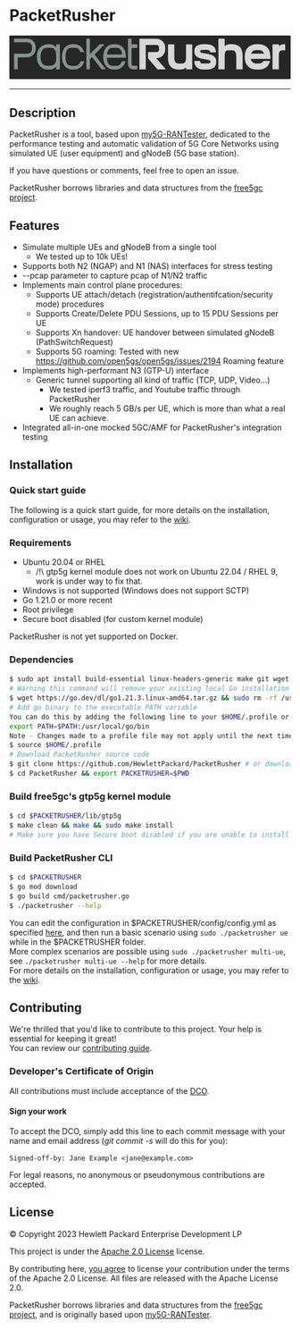 # PacketRusher

![PacketRusher Logo](docs/media/img/PacketRusher.png)

----
## Description
PacketRusher is a tool, based upon [my5G-RANTester](https://github.com/my5G/my5G-RANTester), dedicated to the performance testing and automatic validation of 5G Core Networks using simulated UE (user equipment) and gNodeB (5G base station).

If you have questions or comments, feel free to open an issue.

PacketRusher borrows libraries and data structures from the [free5gc project](https://github.com/free5gc/free5gc).

## Features
* Simulate multiple UEs and gNodeB from a single tool
  * We tested up to 10k UEs!
* Supports both N2 (NGAP) and N1 (NAS) interfaces for stress testing
* --pcap parameter to capture pcap of N1/N2 traffic
* Implements main control plane procedures:
  * Supports UE attach/detach (registration/authentifcation/security mode) procedures
  * Supports Create/Delete PDU Sessions,  up to 15 PDU Sessions per UE
  * Supports Xn handover: UE handover between simulated gNodeB (PathSwitchRequest)
  * Supports 5G roaming: Tested with new https://github.com/open5gs/open5gs/issues/2194 Roaming feature
* Implements high-performant N3 (GTP-U) interface
  * Generic tunnel supporting all kind of traffic (TCP, UDP, Video…)
    * We tested iperf3 traffic, and Youtube traffic through PacketRusher
    * We roughly reach 5 GB/s per UE, which is more than what a real UE can achieve.
* Integrated all-in-one mocked 5GC/AMF for PacketRusher's integration testing

## Installation
### Quick start guide
The following is a quick start guide, for more details on the installation, configuration or usage, you may refer to the [wiki](https://github.com/HewlettPackard/PacketRusher/wiki).

### Requirements
- Ubuntu 20.04 or RHEL 
  - /!\ gtp5g kernel module does not work on Ubuntu 22.04 / RHEL 9, work is under way to fix that.
- Windows is not supported (Windows does not support SCTP)
- Go 1.21.0 or more recent
- Root privilege
- Secure boot disabled (for custom kernel module)

PacketRusher is not yet supported on Docker.

### Dependencies
```bash
$ sudo apt install build-essential linux-headers-generic make git wget tar linux-modules-extra-$(uname -r)
# Warning this command will remove your existing local Go installation if you have one
$ wget https://go.dev/dl/go1.21.3.linux-amd64.tar.gz && sudo rm -rf /usr/local/go && sudo tar -C /usr/local -xzf go1.21.3.linux-amd64.tar.gz
# Add go binary to the executable PATH variable
You can do this by adding the following line to your $HOME/.profile or /etc/profile (for a system-wide installation):
export PATH=$PATH:/usr/local/go/bin
Note - Changes made to a profile file may not apply until the next time you log into your computer. To apply PATH changes immediately without logging out or rebooting, run the following command:
$ source $HOME/.profile
# Download PacketRusher source code
$ git clone https://github.com/HewlettPackard/PacketRusher # or download the ZIP from https://github.com/HewlettPackard/PacketRusher/archive/refs/heads/master.zip and upload it to your Linux server
$ cd PacketRusher && export PACKETRUSHER=$PWD
```

### Build free5gc's gtp5g kernel module
```bash
$ cd $PACKETRUSHER/lib/gtp5g
$ make clean && make && sudo make install
# Make sure you have Secure boot disabled if you are unable to install the custom Kernel module
```

### Build PacketRusher CLI
```bash
$ cd $PACKETRUSHER
$ go mod download
$ go build cmd/packetrusher.go
$ ./packetrusher --help
```

You can edit the configuration in $PACKETRUSHER/config/config.yml as specified [here](https://github.com/HewlettPackard/PacketRusher/wiki/Configuration), and then run a basic scenario using `sudo ./packetrusher ue` while in the $PACKETRUSHER folder.   
More complex scenarios are possible using `sudo ./packetrusher multi-ue`, see `./packetrusher multi-ue --help` for more details.   
For more details on the installation, configuration or usage, you may refer to the [wiki](https://github.com/HewlettPackard/PacketRusher/wiki).

## Contributing
We're thrilled that you'd like to contribute to this project. Your help is essential for keeping it great!   
You can review our [contributing guide](CONTRIBUTING.md).

### Developer's Certificate of Origin
All contributions must include acceptance of the [DCO](DCO.md).

#### Sign your work
To accept the DCO, simply add this line to each commit message with your name and email address (*git commit -s* will do this for you):

    Signed-off-by: Jane Example <jane@example.com>

For legal reasons, no anonymous or pseudonymous contributions are accepted.

## License
© Copyright 2023 Hewlett Packard Enterprise Development LP

This project is under the [Apache 2.0 License](LICENSE) license.

By contributing here, [you agree](DCO.md) to license your contribution under the terms of the Apache 2.0 License. All files are released with the Apache License 2.0.

PacketRusher borrows libraries and data structures from the [free5gc project](https://github.com/free5gc/free5gc), and is originally based upon [my5G-RANTester](https://github.com/my5G/my5G-RANTester).
